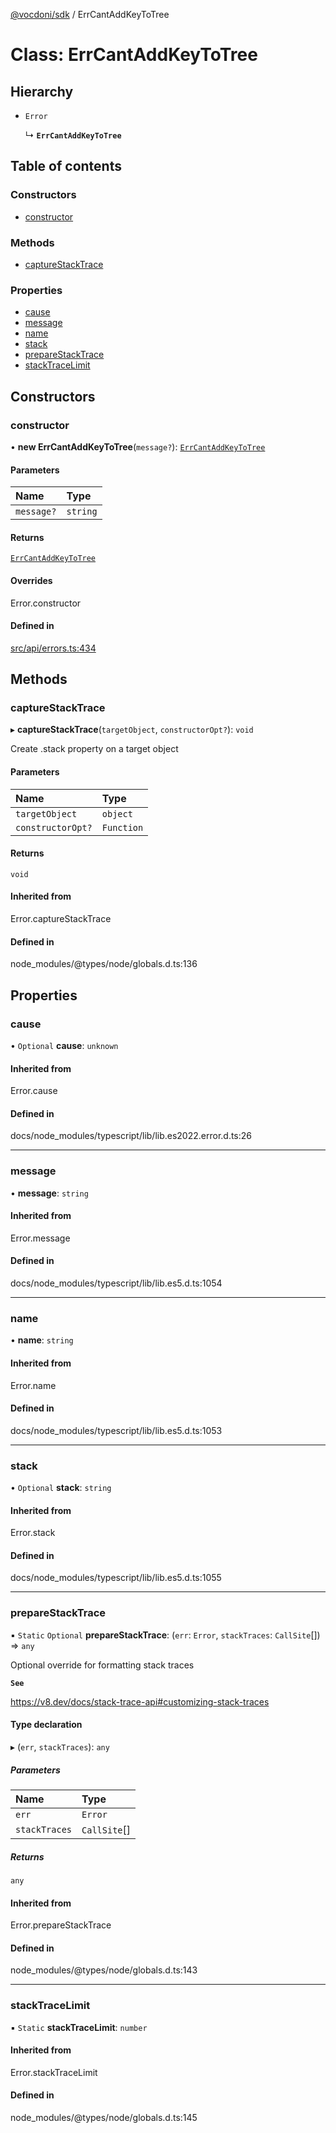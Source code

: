 [@vocdoni/sdk](/sdk) / ErrCantAddKeyToTree

# Class: ErrCantAddKeyToTree

## Hierarchy

- `Error`

  ↳ **`ErrCantAddKeyToTree`**

## Table of contents

### Constructors

- [constructor](ErrCantAddKeyToTree#constructor)

### Methods

- [captureStackTrace](ErrCantAddKeyToTree#capturestacktrace)

### Properties

- [cause](ErrCantAddKeyToTree#cause)
- [message](ErrCantAddKeyToTree#message)
- [name](ErrCantAddKeyToTree#name)
- [stack](ErrCantAddKeyToTree#stack)
- [prepareStackTrace](ErrCantAddKeyToTree#preparestacktrace)
- [stackTraceLimit](ErrCantAddKeyToTree#stacktracelimit)

## Constructors

### constructor

• **new ErrCantAddKeyToTree**(`message?`): [`ErrCantAddKeyToTree`](ErrCantAddKeyToTree)

#### Parameters

| Name | Type |
| :------ | :------ |
| `message?` | `string` |

#### Returns

[`ErrCantAddKeyToTree`](ErrCantAddKeyToTree)

#### Overrides

Error.constructor

#### Defined in

[src/api/errors.ts:434](https://github.com/vocdoni/vocdoni-sdk/blob/179c92b4cecfec787d968dc02b519f64ee15c5d3/src/api/errors.ts#L434)

## Methods

### captureStackTrace

▸ **captureStackTrace**(`targetObject`, `constructorOpt?`): `void`

Create .stack property on a target object

#### Parameters

| Name | Type |
| :------ | :------ |
| `targetObject` | `object` |
| `constructorOpt?` | `Function` |

#### Returns

`void`

#### Inherited from

Error.captureStackTrace

#### Defined in

node_modules/@types/node/globals.d.ts:136

## Properties

### cause

• `Optional` **cause**: `unknown`

#### Inherited from

Error.cause

#### Defined in

docs/node_modules/typescript/lib/lib.es2022.error.d.ts:26

___

### message

• **message**: `string`

#### Inherited from

Error.message

#### Defined in

docs/node_modules/typescript/lib/lib.es5.d.ts:1054

___

### name

• **name**: `string`

#### Inherited from

Error.name

#### Defined in

docs/node_modules/typescript/lib/lib.es5.d.ts:1053

___

### stack

• `Optional` **stack**: `string`

#### Inherited from

Error.stack

#### Defined in

docs/node_modules/typescript/lib/lib.es5.d.ts:1055

___

### prepareStackTrace

▪ `Static` `Optional` **prepareStackTrace**: (`err`: `Error`, `stackTraces`: `CallSite`[]) => `any`

Optional override for formatting stack traces

**`See`**

https://v8.dev/docs/stack-trace-api#customizing-stack-traces

#### Type declaration

▸ (`err`, `stackTraces`): `any`

##### Parameters

| Name | Type |
| :------ | :------ |
| `err` | `Error` |
| `stackTraces` | `CallSite`[] |

##### Returns

`any`

#### Inherited from

Error.prepareStackTrace

#### Defined in

node_modules/@types/node/globals.d.ts:143

___

### stackTraceLimit

▪ `Static` **stackTraceLimit**: `number`

#### Inherited from

Error.stackTraceLimit

#### Defined in

node_modules/@types/node/globals.d.ts:145
